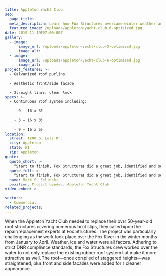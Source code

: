 ```yaml
---
title: Appleton Yacht Club
seo:
  page_title:
  meta_description: Learn how Fox Structures overcame winter weather and strict DNR compliance standards to replace over 50-year-old roof structures at the Appleton Yacht Club.
  featured_image: /uploads/appleton-yacht-club-6-optimized.jpg
date: 2019-11-19T07:00:00Z
gallery: 
  - image: 
      image_url: /uploads/appleton-yacht-club-5-optimized.jpg
      image_alt:
  - image: 
      image_url: /uploads/appleton-yacht-club-6-optimized.jpg
      image_alt:
project_features: >-
  - Galvanized roof purlins
  
  - Aesthetic front/side facade
  
  - Straight lines, clean look
specs: >-
  - Continuous roof system including:
    
    - 9 – 16 x 30
    
    - 3 – 16 x 33
    
    - 9 – 16 x 50
location:
  street: 1200 S. Lutz Dr.
  city: Appleton
  state: WI
  zip: Appleton
quote:
  quote_short: >-
    “Start to finish, Fox Structures did a great job, identified and solved issues and communicated them thoroughly to our team. They were straightforward, fair, no surprises. I would highly recommend the organization.”
  quote_full: >-
    “Start to finish, Fox Structures did a great job, identified and solved issues and communicated them thoroughly to our team. Fox Structures ran into issues with the underlying infrastructure on the project and came up with cost-effective solutions we were happy with. We liked the concept of repair/replacement. They were straightforward, fair, no surprises. They also met the agreed-upon cost. Pricing was competitive. I would highly recommend the organization.”
  name: Mark S. Zelinski
  position: Project Leader, Appleton Yacht Club
video_embed: >-

sectors:
  - Commercial
related_projects: 
---
```


When the Appleton Yacht Club needed to replace their over 50-year-old roof structures covering numerous boat slips, they called upon the repair/replacement experts at Fox Structures. The project was particularly challenging as the work took place over the Fox River in the winter months from January to April. Weather, ice and water were all factors. Adhering to strict DNR compliance standards, the Fox Structures crew worked over the water to not only replace the existing rubber roof system but make it more attractive as well. The roof—once compiled of staggered heights—was straightened, plus front and side facades were added for a cleaner appearance.
